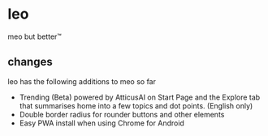 # leo
meo but better:tm:

## changes
leo has the following additions to meo so far

- Trending (Beta) powered by AtticusAI on Start Page and the Explore tab that summarises home into a few topics and dot points. (English only)
- Double border radius for rounder buttons and other elements
- Easy PWA install when using Chrome for Android